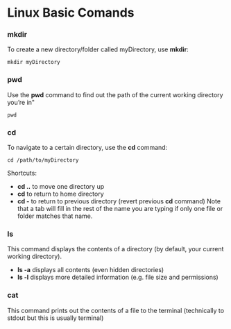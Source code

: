 # Linux Basic Comands

### mkdir
To create a new directory/folder called myDirectory, use **mkdir**:
```
mkdir myDirectory
```

### pwd
Use the **pwd** command to find out the path of the current working directory you’re in"
```
pwd
```

### cd
To navigate to a certain directory, use the **cd** command:
```
cd /path/to/myDirectory
```
Shortcuts:
- **cd ..** to move one directory up
- **cd** to return to home directory
- **cd -** to return to previous directory (revert previous **cd** command)
Note that a tab will fill in the rest of the name you are typing if only one file or folder matches that name.

### ls
This command displays the contents of a directory (by default, your current working directory).
- **ls -a** displays all contents (even hidden directories)
- **ls -l** displays more detailed information (e.g. file size and permissions)

### cat
This command prints out the contents of a file to the terminal (technically to stdout but this is usually terminal)
